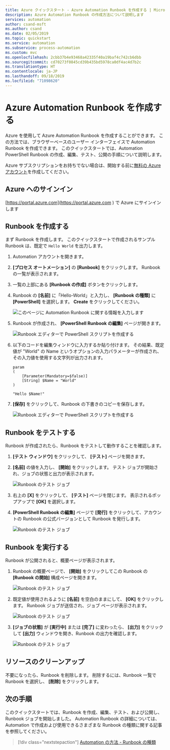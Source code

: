 ```yaml
---
title: Azure クイックスタート - Azure Automation Runbook を作成する | Microsoft Docs
description: Azure Automation Runbook の作成方法について説明します
services: automation
author: csand-msft
ms.author: csand
ms.date: 02/05/2019
ms.topic: quickstart
ms.service: automation
ms.subservice: process-automation
ms.custom: mvc
ms.openlocfilehash: 2cbb37b4e93468a42335f40a19baf4c742cb6dbb
ms.sourcegitcommit: cd70273f0845cd39b435bd5978ca0df4ac4d7b2c
ms.translationtype: HT
ms.contentlocale: ja-JP
ms.lasthandoff: 09/18/2019
ms.locfileid: "71098620"
---
```

# <a name="create-an-azure-automation-runbook"></a>Azure Automation Runbook を作成する

Azure を使用して Azure Automation Runbook を作成することができます。 この方法では、ブラウザーベースのユーザー インターフェイスで Automation Runbook を作成できます。 このクイックスタートでは、Automation PowerShell Runbook の作成、編集、テスト、公開の手順について説明します。

Azure サブスクリプションをお持ちでない場合は、開始する前に[無料の Azure アカウント](https://azure.microsoft.com/free/?WT.mc_id=A261C142F)を作成してください。

## <a name="sign-in-to-azure"></a>Azure へのサインイン

[https://portal.azure.com](https://portal.azure.com ) で Azure にサインインします

## <a name="create-runbook"></a>Runbook を作成する

まず Runbook を作成します。 このクイックスタートで作成されるサンプル Runbook は、既定で `Hello World` を出力します。

1. Automation アカウントを開きます。

1. **[プロセス オートメーション]** の **[Runbook]** をクリックします。 Runbook の一覧が表示されます。

1. 一覧の上部にある **[Runbook の作成]** ボタンをクリックします。

1. Runbook の **[名前]** に「Hello-World」と入力し、 **[Runbook の種類]** に **[PowerShell]** を選択します。 **Create** をクリックしてください。

   ![このページに Automation Runbook に関する情報を入力します](./media/automation-quickstart-create-runbook/automation-create-runbook-configure.png)

1. Runbook が作成され、 **[PowerShell Runbook の編集]** ページが開きます。

    ![Runbook エディターで PowerShell スクリプトを作成する](./media/automation-quickstart-create-runbook/automation-edit-runbook-empty.png)

1. 以下のコードを編集ウィンドウに入力するか貼り付けます。 その結果、既定値が "World" の Name というオプションの入力パラメーターが作成され、その入力値を使用する文字列が出力されます。

   ```powershell-interactive
   param
   (
       [Parameter(Mandatory=$false)]
       [String] $Name = "World"
   )

   "Hello $Name!"
   ```

1. **[保存]** をクリックして、Runbook の下書きのコピーを保存します。

    ![Runbook エディターで PowerShell スクリプトを作成する](./media/automation-quickstart-create-runbook/automation-edit-runbook.png)

## <a name="test-the-runbook"></a>Runbook をテストする

Runbook が作成されたら、Runbook をテストして動作することを確認します。

1. **[テスト ウィンドウ]** をクリックして、 **[テスト]** ページを開きます。

1. **[名前]** の値を入力し、 **[開始]** をクリックします。 テスト ジョブが開始され、ジョブの状態と出力が表示されます。

    ![Runbook のテスト ジョブ](./media/automation-quickstart-create-runbook/automation-test-runbook.png)

1. 右上の **[X]** をクリックして、 **[テスト]** ページを閉じます。 表示されるポップアップで **[OK]** を選択します。

1. **[PowerShell Runbook の編集]** ページで **[発行]** をクリックして、アカウントの Runbook の公式バージョンとして Runbook を発行します。

   ![Runbook のテスト ジョブ](./media/automation-quickstart-create-runbook/automation-hello-world-runbook-job.png)

## <a name="run-the-runbook"></a>Runbook を実行する

Runbook が公開されると、概要ページが表示されます。

1. Runbook の概要ページで、 **[開始]** をクリックしてこの Runbook の **[Runbook の開始]** 構成ページを開きます。

   ![Runbook のテスト ジョブ](./media/automation-quickstart-create-runbook/automation-hello-world-runbook-start.png)

1. 既定値が使用されるように **[名前]** を空白のままにして、 **[OK]** をクリックします。 Runbook ジョブが送信され、ジョブ ページが表示されます。

   ![Runbook のテスト ジョブ](./media/automation-quickstart-create-runbook/automation-job-page.png)

1. **[ジョブの状態]** が **[実行中]** または **[完了]** に変わったら、 **[出力]** をクリックして **[出力]** ウィンドウを開き、Runbook の出力を確認します。

   ![Runbook のテスト ジョブ](./media/automation-quickstart-create-runbook/automation-hello-world-runbook-job-output.png)

## <a name="clean-up-resources"></a>リソースのクリーンアップ

不要になったら、Runbook を削除します。 削除するには、Runbook 一覧で Runbook を選択し、 **[削除]** をクリックします。

## <a name="next-steps"></a>次の手順

このクイックスタートでは、Runbook を作成、編集、テスト、および公開し、Runbook ジョブを開始しました。 Automation Runbook の詳細については、Automation で作成および使用できるさまざまな Runbook の種類に関する記事を参照してください。

> [!div class="nextstepaction"]
> [Automation の方法 - Runbook の種類](./automation-runbook-types.md)
